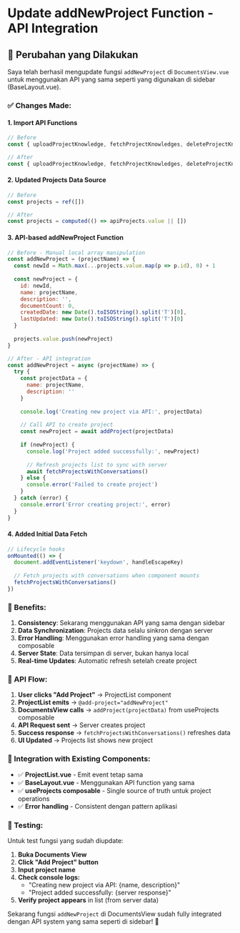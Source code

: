 # Update addNewProject Function - API Integration

## 🔧 Perubahan yang Dilakukan

Saya telah berhasil mengupdate fungsi `addNewProject` di `DocumentsView.vue` untuk menggunakan API yang sama seperti yang digunakan di sidebar (BaseLayout.vue).

### ✅ Changes Made:

#### 1. **Import API Functions**
```javascript
// Before
const { uploadProjectKnowledge, fetchProjectKnowledges, deleteProjectKnowledgeById, downloadProjectKnowledgeById } = useProjects()

// After  
const { uploadProjectKnowledge, fetchProjectKnowledges, deleteProjectKnowledgeById, downloadProjectKnowledgeById, addProject, projects: apiProjects, fetchProjectsWithConversations } = useProjects()
```

#### 2. **Updated Projects Data Source**
```javascript
// Before
const projects = ref([])

// After
const projects = computed(() => apiProjects.value || [])
```

#### 3. **API-based addNewProject Function**
```javascript
// Before - Manual local array manipulation
const addNewProject = (projectName) => {
  const newId = Math.max(...projects.value.map(p => p.id), 0) + 1
  
  const newProject = {
    id: newId,
    name: projectName,
    description: '',
    documentCount: 0,
    createdDate: new Date().toISOString().split('T')[0],
    lastUpdated: new Date().toISOString().split('T')[0]
  }
  
  projects.value.push(newProject)
}

// After - API integration
const addNewProject = async (projectName) => {
  try {
    const projectData = {
      name: projectName,
      description: ''
    }
    
    console.log('Creating new project via API:', projectData)
    
    // Call API to create project
    const newProject = await addProject(projectData)
    
    if (newProject) {
      console.log('Project added successfully:', newProject)
      
      // Refresh projects list to sync with server
      await fetchProjectsWithConversations()
    } else {
      console.error('Failed to create project')
    }
  } catch (error) {
    console.error('Error creating project:', error)
  }
}
```

#### 4. **Added Initial Data Fetch**
```javascript
// Lifecycle hooks
onMounted(() => {
  document.addEventListener('keydown', handleEscapeKey)
  
  // Fetch projects with conversations when component mounts
  fetchProjectsWithConversations()
})
```

### 🎯 Benefits:

1. **Consistency**: Sekarang menggunakan API yang sama dengan sidebar
2. **Data Synchronization**: Projects data selalu sinkron dengan server
3. **Error Handling**: Menggunakan error handling yang sama dengan composable
4. **Server State**: Data tersimpan di server, bukan hanya local
5. **Real-time Updates**: Automatic refresh setelah create project

### 🚀 API Flow:

1. **User clicks "Add Project"** → ProjectList component
2. **ProjectList emits** → `@add-project="addNewProject"`  
3. **DocumentsView calls** → `addProject(projectData)` from useProjects composable
4. **API Request sent** → Server creates project
5. **Success response** → `fetchProjectsWithConversations()` refreshes data
6. **UI Updated** → Projects list shows new project

### 🔄 Integration with Existing Components:

- ✅ **ProjectList.vue** - Emit event tetap sama
- ✅ **BaseLayout.vue** - Menggunakan API function yang sama
- ✅ **useProjects composable** - Single source of truth untuk project operations
- ✅ **Error handling** - Consistent dengan pattern aplikasi

### 🧪 Testing:

Untuk test fungsi yang sudah diupdate:

1. **Buka Documents View**
2. **Click "Add Project" button**
3. **Input project name**
4. **Check console logs:**
   - "Creating new project via API: {name, description}"
   - "Project added successfully: {server response}"
5. **Verify project appears** in list (from server data)

Sekarang fungsi `addNewProject` di DocumentsView sudah fully integrated dengan API system yang sama seperti di sidebar! 🎉